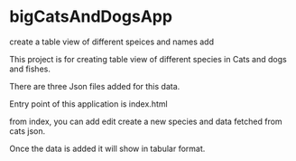 # bigCatsAndDogsApp
create a table view of different speices and names add

This project is for creating table view of different species in Cats and dogs and fishes.

There are three Json files added for this data.

Entry point of this application is index.html

from index, you can add edit create a new species and data fetched from cats json.

Once the data is added it will show in tabular format.
